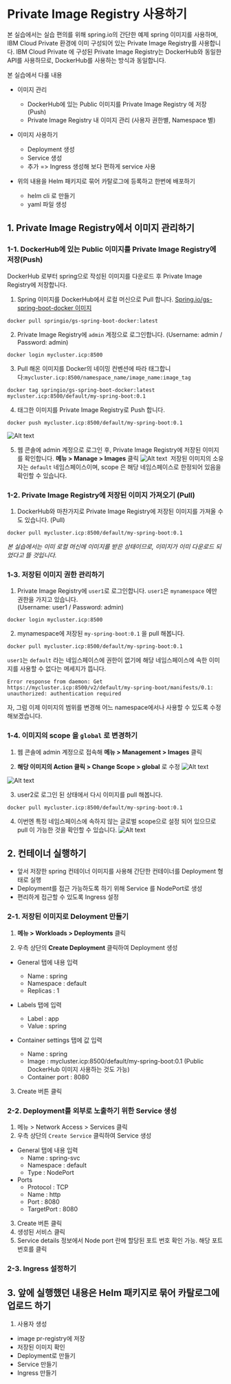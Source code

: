 # Private Image Registry 사용하기
본 실습에서는 실습 편의를 위해 spring.io의 간단한 예제 spring 이미지를 사용하며, 
IBM Cloud Private 환경에 이미 구성되어 있는 Private Image Registry를 사용합니다. 
IBM Cloud Private 에 구성된 Private Image Registry는 DockerHub와 동일한 API를 사용하므로, DockerHub를 사용하는 방식과 동일합니다.   

본 실습에서 다룰 내용 


* 이미지 관리
  - DockerHub에 있는 Public 이미지를 Private Image Registry 에 저장 (Push)
  - Private Image Registry 내 이미지 관리 (사용자 권한별, Namespace 별)

* 이미지 사용하기 
  - Deployment 생성 
  - Service 생성 
  - 추가 => Ingress 생성해 보다 편하게 service 사용 

* 위의 내용을 Helm 패키지로 묶어 카탈로그에 등록하고 한번에 배포하기 
  - helm cli 로 만들기 
  - yaml 파일 생성




## 1. Private Image Registry에서 이미지 관리하기 

### 1-1. DockerHub에 있는 Public 이미지를 Private Image Registry에 저장(Push)
DockerHub 로부터 spring으로 작성된 이미지를 다운로드 후 Private Image Registry에 저장합니다.

1. Spring 이미지를 DockerHub에서 로컬 머신으로  Pull 합니다. 
[Spring.io/gs-spring-boot-docker 이미지](https://hub.docker.com/r/springio/gs-spring-boot-docker)

~~~
docker pull springio/gs-spring-boot-docker:latest
~~~

2. Private Image Registry에 `admin` 계정으로 로그인합니다.  (Username: admin / Password: admin)
~~~
docker login mycluster.icp:8500
~~~

3. Pull 해온 이미지를 Docker의 네이밍 컨벤션에 따라 태그합니다:`mycluster.icp:8500/namespace_name/image_name:image_tag`
~~~
docker tag springio/gs-spring-boot-docker:latest mycluster.icp:8500/default/my-spring-boot:0.1
~~~

4. 태그한 이미지를 Private Image Registry로 Push 합니다. 
~~~
docker push mycluster.icp:8500/default/my-spring-boot:0.1
~~~

![Alt text](./images/image-mgmt-1.png)

5. 웹 콘솔에 admin 계정으로 로그인 후, Private Image Registry에 저장된 이미지를 확인합니다.  **메뉴 > Manage > Images** 클릭 
![Alt text](./images/image-mgmt-2.png)
  저장된 이미지의 소유자는 `default` 네임스페이스이며, scope 은 해당 네임스페이스로 한정되어 있음을 확인할 수 있습니다. 

### 1-2. Private Image Registry에 저장된 이미지 가져오기 (Pull) 
1. DockerHub와 마찬가지로 Private Image Registry에 저장된 이미지를 가져올 수도 있습니다. (Pull) 
~~~
docker pull mycluster.icp:8500/default/my-spring-boot:0.1
~~~
*본 실습에서는 이미 로컬 머신에 이미지를 받은 상태이므로, 이미지가 이미 다운로드 되었다고 뜰 것입니다.*


### 1-3. 저장된 이미지 권한 관리하기 
1. Private Image Registry에 `user1`로  로그인합니다. `user1`은 `mynamespace` 에만 권한을 가지고 있습니다.  
(Username: user1 / Password: admin)

~~~
docker login mycluster.icp:8500
~~~


2. mynamespace에 저장된 `my-spring-boot:0.1` 을 pull 해봅니다. 
~~~
docker pull mycluster.icp:8500/default/my-spring-boot:0.1
~~~

`user1`는 `default` 라는 네임스페이스에 권한이 없기에 해당 네임스페이스에 속한 이미지를 사용할 수 없다는 메세지가 뜹니다. 

```
Error response from daemon: Get https://mycluster.icp:8500/v2/default/my-spring-boot/manifests/0.1: unauthorized: authentication required
```

자, 그럼 이제 이미지의 범위를 변경해 어느 namespace에서나 사용할 수 있도록 수정해보겠습니다. 


### 1-4. 이미지의 scope 을 `global` 로 변경하기 

1. 웹 콘솔에 admin 계정으로 접속해 **메뉴 > Management > Images** 클릭 

2. **해당 이미지의 Action 클릭 > Change Scope > global** 로 수정 
![Alt text](./images/image-mgmt-3.png)

![Alt text](./images/image-mgmt-4.png)


3. user2로 로그인 된 상태에서 다시 이미지를 pull 해봅니다. 
~~~
docker pull mycluster.icp:8500/default/my-spring-boot:0.1
~~~

4. 이번엔 특정 네임스페이스에 속하지 않는 글로벌 scope으로 설정 되어 있으므로 pull 이 가능한 것을 확인할 수 있습니다. 
![Alt text](./images/image-mgmt-5.png)



## 2. 컨테이너 실행하기 
- 앞서 저장한 spring 컨테이너 이미지를 사용해 간단한 컨테이너를 Deployment 형태로 실행 
- Deployment를 접근 가능하도록 하기 위해 Service 를 NodePort로 생성 
- 편리하게 접근할 수 있도록 Ingress 설정 


### 2-1. 저장된 이미지로 Deloyment 만들기 
1. **메뉴 > Workloads > Deployments** 클릭

2. 우측 상단의 **Create Deployment** 클릭하여 Deployment 생성 
- General 탭에 내용 입력 
  - Name : spring
  - Namespace : default 
  - Replicas : 1
  
- Labels 탭에 입력 
  - Label : app
  - Value : spring
  
- Container settings 탭에 값 입력 
  - Name : spring
  - Image : mycluster.icp:8500/default/my-spring-boot:0.1 (Public DockerHub 이미지 사용하는 것도 가능)
  - Container port : 8080

3. Create 버튼 클릭 

### 2-2. Deployment를 외부로 노출하기 위한 Service 생성 

1. 메뉴 > Network Access > Services 클릭 
2. 우측 상단의 `Create Service` 클릭하여 Service 생성 
- General 탭에 내용 입력 
  - Name : spring-svc
  - Namespace : default 
  - Type : NodePort
- Ports
  - Protocol : TCP
  - Name : http 
  - Port : 8080
  - TargetPort : 8080

3. Create 버튼 클릭 
4. 생성된 서비스 클릭
5. Service details 정보에서 Node port 란에 할당된 포트 번호 확인 가능. 해당 포트 번호를 클릭


### 2-3. Ingress 설정하기 


## 3. 앞에 실행했던 내용은 Helm 패키지로 묶어 카탈로그에 업로드 하기 




1.  사용자 생성 


- image pr-registry에 저장
- 저장된 이미지 확인 
- Deployment로 만들기 
- Service 만들기 
- Ingress 만들기 
